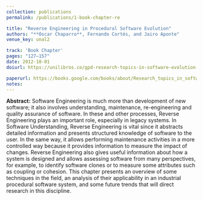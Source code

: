 ```yaml
---
collection: publications
permalink: /publications/1-book-chapter-re

title: "Reverse Engineering in Procedural Software Evolution"
authors: "**Oscar Chaparro**, Fernando Cortés, and Jairo Aponte"
venue_key: unal2

track: 'Book Chapter'
pages: "127–157"
date: 2012-10-01
doiurl: https://unilibros.co/gpd-research-topics-in-software-evolution-and-maintenance.html

paperurl: https://books.google.com/books/about/Research_topics_in_software_evolution_an.html?id=KW5B8y0OWWEC
notes:
---
```


**Abstract:** Software Engineering is much more than development of new software; it also involves understanding, maintenance, re-engineering and quality assurance of software. In these and other processes, Reverse Engineering plays an important role, especially in legacy systems. In Software Understanding, Reverse Engineering is vital since it abstracts detailed information and presents structured knowledge of software to the user. In the same way, it allows performing maintenance activities in a more controlled way because it provides information to measure the impact of changes. Reverse Engineering also gives useful information about how a system is designed and allows assessing software from many perspectives, for example, to identify software clones or to measure some attributes such as coupling or cohesion. This chapter presents an overview of some techniques in the field, an analysis of their applicability in an industrial procedural software system, and some future trends that will direct research in this discipline.
